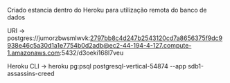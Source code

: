 Criado estancia dentro do Heroku para utilização remota do banco de dados

URI -> postgres://jumorzbwsmlwvk:2797bb8c4d247b2543120cd7a8656375f9dc9938e46c5a30d1a1e7754b0d2adb@ec2-44-194-4-127.compute-1.amazonaws.com:5432/d3oeki168l7veu

Heroku CLI -> heroku pg:psql postgresql-vertical-54874 --app sdb1-assassins-creed